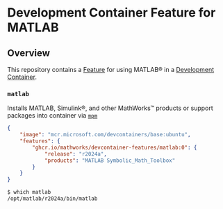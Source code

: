 # Development Container Feature for MATLAB

## Overview

This repository contains a [Feature](https://containers.dev/implementors/features/) for using MATLAB&reg; in a [Development Container](https://containers.dev/).

### `matlab`

Installs MATLAB, Simulink&reg;, and other MathWorks&trade; products or support packages into container via [`mpm`](https://github.com/mathworks-ref-arch/matlab-dockerfile/blob/main/MPM.md)
```json
{
    "image": "mcr.microsoft.com/devcontainers/base:ubuntu",
    "features": {
        "ghcr.io/mathworks/devcontainer-features/matlab:0": {
            "release": "r2024a",
            "products": "MATLAB Symbolic_Math_Toolbox"
        }
    }
}
```

```bash
$ which matlab
/opt/matlab/r2024a/bin/matlab
```